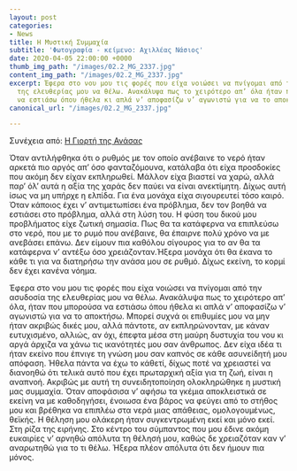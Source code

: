```yaml
---
layout: post
categories:
- News
title: Η Μυστική Συμμαχία
subtitle: 'Φωτογραφία - κείμενο: Αχιλλέας Νάσιος'
date: 2020-04-05 22:00:00 +0000
thumb_img_path: "/images/02.2_MG_2337.jpg"
content_img_path: "/images/02.2_MG_2337.jpg"
excerpt: Έφερα στο νου μου τις φορές που είχα νοιώσει να πνίγομαι από την ασυδοσία
  της ελευθερίας μου να θέλω. Ανακάλυψα πως το χειρότερο απ’ όλα ήταν που μπορούσα
  να εστιάσω όπου ήθελα κι απλά ν’ αποφασίζω ν’ αγωνιστώ για να το αποκτήσω.
canonical_url: "/images/02.2_MG_2337.jpg"

---
```

Συνέχεια από: <a href="https://hocusphotus.com/posts/i-giorti-tis-anasas/" target="blank">Η Γιορτή της Ανάσας</a>

Όταν αντιλήφθηκα ότι ο ρυθμός με τον οποίο ανέβαινε το νερό ήταν αρκετά πιο αργός απ’ όσο φανταζόμουνα, κατάλαβα ότι είχα προσδοκίες που ακόμη δεν είχαν εκπληρωθεί. Μάλλον είχα βιαστεί να χαρώ, αλλά παρ’ όλ’ αυτά η αξία της χαράς δεν παύει να είναι ανεκτίμητη. Δίχως αυτή ίσως να μη υπήρχε η ελπίδα. Για ένα μονάχα είχα σιγουρευτεί τόσο καιρό. Όταν κάποιος έχει ν’ αντιμετωπίσει ένα πρόβλημα, δεν τον βοηθά να εστιάσει στο πρόβλημα, αλλά στη λύση του. Η φύση του δικού μου προβλήματος είχε ζωτική σημασία. Πως θα τα κατάφερνα να επιπλεύσω στο νερό, που με το ρυμό που ανέβαινε, θα έπαιρνε πολύ χρόνο να με ανεβάσει επάνω. Δεν είμουν πια καθόλου σίγουρος για το αν θα τα κατάφερνα ν’ αντέξω όσο χρειάζονταν.Ήξερα μονάχα ότι θα έκανα το κάθε τι για να διατηρήσω την ανάσα μου σε ρυθμό. Δίχως εκείνη, το κορμί δεν έχει κανένα νόημα.

Έφερα στο νου μου τις φορές που είχα νοιώσει να πνίγομαι από την ασυδοσία της ελευθερίας μου να θέλω. Ανακάλυψα πως το χειρότερο απ’ όλα, ήταν που μπορούσα να εστιάσω όπου ήθελα κι απλά ν’ αποφασίζω ν’ αγωνιστώ για να το αποκτήσω. Μπορεί συχνά οι επιθυμίες μου να μην ήταν ακριβώς δικές μου, αλλά πάντοτε, αν εκπληρώνονταν, με κάναν ευτυχισμένο, αλλιώς, αν όχι, έπεφτα μέσα στη μαύρη δυστυχία του νου κι αργά άρχιζα να χάνω τις ικανότητές μου σαν άνθρωπος. Δεν είχα ιδέα τι ήταν εκείνο που έπνιγε τη γνώση μου σαν καπνός σε κάθε ασυνείδητή μου απόφαση. Ήθελα πάντα να έχω το κάθετί, δίχως ποτέ να χρειαστεί να διανοηθώ ότι τελικά αυτό που έχει πρωταρχική αξία για τη ζωή, είναι η αναπνοή. Ακριβώς με αυτή τη συνειδητοποίηση ολοκληρώθηκε η μυστική μας συμμαχία. Όταν αποφάσισα ν’ αφήσω τα γκέμια αποκλειστικά σε εκείνη να με καθοδηγήσει, ένοιωσα ένα βάρος να φεύγει από το στήθος μου και βρέθηκα να επιπλέω στα νερά μιας απάθειας, ομολογουμένως, θεϊκής. Η θέληση μου ολάκερη ήταν συγκεντρωμένη εκεί και μόνο εκεί. Στη ρίζα της ειρήνης. Στο κέντρο του σύμπαντος που μου έδινε ακόμη ευκαιρίες ν’ αρνηθώ απόλυτα τη θέλησή μου, καθώς δε χρειαζόταν καν ν’ αναρωτηθώ για το τι θέλω. Ήξερα πλέον απόλυτα ότι δεν ήμουν πια μόνος.